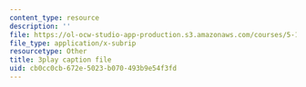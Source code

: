 ```yaml
---
content_type: resource
description: ''
file: https://ol-ocw-studio-app-production.s3.amazonaws.com/courses/5-112-principles-of-chemical-science-fall-2005/cb0cc0cb672e5023b070493b9e54f3fd_UGoGgkHYS10.vtt
file_type: application/x-subrip
resourcetype: Other
title: 3play caption file
uid: cb0cc0cb-672e-5023-b070-493b9e54f3fd
---
```

